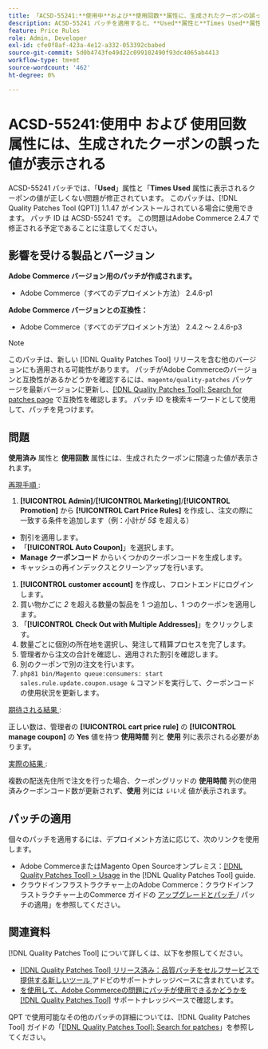 ```yaml
---
title: 「ACSD-55241:**使用中**および**使用回数**属性に、生成されたクーポンの誤った値が表示される」
description: ACSD-55241 パッチを適用すると、**Used**属性と**Times Used**属性で生成されたクーポンの値が正しく表示されないAdobe Commerceの問題が修正されます
feature: Price Rules
role: Admin, Developer
exl-id: cfe0f8af-423a-4e12-a332-053392cbabed
source-git-commit: 5d0b4743fe49d22c099102490f93dc4065ab4413
workflow-type: tm+mt
source-wordcount: '462'
ht-degree: 0%

---
```


# ACSD-55241:**使用中** および **使用回数** 属性には、生成されたクーポンの誤った値が表示される

ACSD-55241 パッチでは、「**Used**」属性と「**Times Used** 属性に表示されるクーポンの値が正しくない問題が修正されています。 このパッチは、[!DNL Quality Patches Tool (QPT)] 1.1.47 がインストールされている場合に使用できます。 パッチ ID は ACSD-55241 です。 この問題はAdobe Commerce 2.4.7 で修正される予定であることに注意してください。

## 影響を受ける製品とバージョン

**Adobe Commerce バージョン用のパッチが作成されます。**

* Adobe Commerce（すべてのデプロイメント方法） 2.4.6-p1

**Adobe Commerce バージョンとの互換性：**

* Adobe Commerce（すべてのデプロイメント方法） 2.4.2 ～ 2.4.6-p3

>[!NOTE]
>
>このパッチは、新しい [!DNL Quality Patches Tool] リリースを含む他のバージョンにも適用される可能性があります。 パッチがAdobe Commerceのバージョンと互換性があるかどうかを確認するには、`magento/quality-patches` パッケージを最新バージョンに更新し、[[!DNL Quality Patches Tool]: Search for patches page](https://experienceleague.adobe.com/tools/commerce-quality-patches/index.html) で互換性を確認します。 パッチ ID を検索キーワードとして使用して、パッチを見つけます。

## 問題

**使用済み** 属性と **使用回数** 属性には、生成されたクーポンに間違った値が表示されます。

<u> 再現手順 </u>:

1. **[!UICONTROL Admin]**/**[!UICONTROL Marketing]**/**[!UICONTROL Promotion]** から **[!UICONTROL Cart Price Rules]** を作成し、注文の際に一致する条件を追加します（例：小計が *5$* を超える）

* 割引を適用します。
* 「**[!UICONTROL Auto Coupon]**」を選択します。
* **Manage クーポンコード** からいくつかのクーポンコードを生成します。
* キャッシュの再インデックスとクリーンアップを行います。

1. **[!UICONTROL customer account]** を作成し、フロントエンドにログインします。
1. 買い物かごに *2* を超える数量の製品を 1 つ追加し、1 つのクーポンを適用します。
1. 「**[!UICONTROL Check Out with Multiple Addresses]**」をクリックします。
1. 数量ごとに個別の所在地を選択し、発注して精算プロセスを完了します。
1. 管理者から注文の合計を確認し、適用された割引を確認します。
1. 別のクーポンで別の注文を行います。
1. `php81 bin/Magento queue:consumers: start sales.rule.update.coupon.usage &` コマンドを実行して、クーポンコードの使用状況を更新します。

<u> 期待される結果 </u>:

正しい数は、管理者の **[!UICONTROL cart price rule]** の **[!UICONTROL manage coupon]** の **Yes** 値を持つ **使用時間** 列と **使用** 列に表示される必要があります。

<u> 実際の結果 </u>:

複数の配送先住所で注文を行った場合、クーポングリッドの **使用時間** 列の使用済みクーポンコード数が更新されず、**使用** 列には *いいえ* 値が表示されます。

## パッチの適用

個々のパッチを適用するには、デプロイメント方法に応じて、次のリンクを使用します。

* Adobe CommerceまたはMagento Open Sourceオンプレミス：[[!DNL Quality Patches Tool] > Usage](https://experienceleague.adobe.com/docs/commerce-operations/tools/quality-patches-tool/usage.html) in the [!DNL Quality Patches Tool] guide.
* クラウドインフラストラクチャー上のAdobe Commerce：クラウドインフラストラクチャー上のCommerce ガイドの [ アップグレードとパッチ ](https://experienceleague.adobe.com/docs/commerce-cloud-service/user-guide/develop/upgrade/apply-patches.html)/ パッチの適用」を参照してください。

## 関連資料

[!DNL Quality Patches Tool] について詳しくは、以下を参照してください。

* [[!DNL Quality Patches Tool]  リリース済み：品質パッチをセルフサービスで提供する新しいツール ](/help/announcements/adobe-commerce-announcements/magento-quality-patches-released-new-tool-to-self-serve-quality-patches.md) アドビのサポートナレッジベースに含まれています。
* [ を使用して、Adobe Commerceの問題にパッチが使用できるかどうかを  [!DNL Quality Patches Tool]](/help/support-tools/patches-available-in-qpt-tool/check-patch-for-magento-issue-with-magento-quality-patches.md) サポートナレッジベースで確認します。

QPT で使用可能なその他のパッチの詳細については、[!DNL Quality Patches Tool] ガイドの「[[!DNL Quality Patches Tool]: Search for patches](https://experienceleague.adobe.com/tools/commerce-quality-patches/index.html)」を参照してください。
